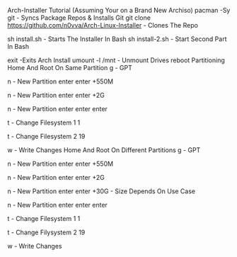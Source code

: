 Arch-Installer
Tutorial
(Assuming Your on a Brand New Archiso)
pacman -Sy git - Syncs Package Repos & Installs Git
git clone https://github.com/n0vva/Arch-Linux-Installer - Clones The Repo

sh install.sh - Starts The Installer In Bash
sh install-2.sh - Start Second Part In Bash

exit -Exits Arch Install
umount -l /mnt - Unmount Drives
reboot
Partitioning
Home And Root On Same Partition
g - GPT

n - New Partition
enter
enter
+550M

n - New Partition
enter
enter
+2G

n - New Partition
enter
enter
enter

t - Change Filesystem
1
1

t - Change Filesystem
2
19

w - Write Changes
Home And Root On Different Partitions
g - GPT

n - New Partition
enter
enter
+550M

n - New Partition
enter
enter
+2G

n - New Partition
enter
enter
+30G - Size Depends On Use Case

n - New Partition
enter
enter
enter

t - Change Filesystem
1
1

t - Change Filysystem
2
19

w - Write Changes
